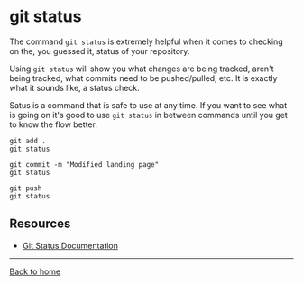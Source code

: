 # git status

The command `git status` is extremely helpful when it comes to checking on the, you guessed it, status of your repository.

Using `git status` will show you what changes are being tracked, aren't being tracked, what commits need to be pushed/pulled, etc.
It is exactly what it sounds like, a status check.

Satus is a command that is safe to use at any time.
If you want to see what is going on it's good to use `git status` in between commands until you get to know the flow better.

```
git add .
git status

git commit -m "Modified landing page"
git status

git push
git status
```

## Resources

- [Git Status Documentation](https://git-scm.com/docs/git-status)

---
[Back to home](../README.md)
